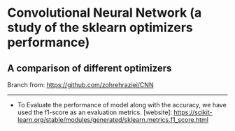# Convolutional Neural Network (a study of the sklearn optimizers performance)
A comparison of different optimizers
---------- 

 Branch from: https://github.com/zohrehraziei/CNN

-----------
- To Evaluate the performance of model along with the accuracy, we have used the f1-score as an evaluation metrics. 
  [website]: https://scikit-learn.org/stable/modules/generated/sklearn.metrics.f1_score.html

